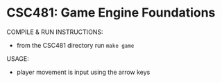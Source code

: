 # CSC481: Game Engine Foundations

COMPILE & RUN INSTRUCTIONS: 

* from the CSC481 directory run `make game`

USAGE:

* player movement is input using the arrow keys
